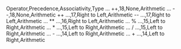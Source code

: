﻿Operator,Precedence,Associativity,Type
... ++,18,None,Arithmetic
... --,18,None,Arithmetic
++ ...,17,Right to Left,Arithmetic
-- ...,17,Right to Left,Arithmetic
... ** ...,16,Right to Left,Arithmetic
... % ...,15,Left to Right,Arithmetic
... * ...,15,Left to Right,Arithmetic
... / ...,15,Left to Right,Arithmetic
... - ...,14,Left to Right,Arithmetic
... + ...,14,Left to Right,Arithmetic
